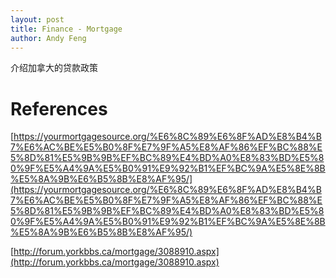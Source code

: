 ```yaml
---
layout: post
title: Finance - Mortgage
author: Andy Feng
---
```


介绍加拿大的贷款政策

# 

# References
[https://yourmortgagesource.org/%E6%8C%89%E6%8F%AD%E8%B4%B7%E6%AC%BE%E5%B0%8F%E7%9F%A5%E8%AF%86%EF%BC%88%E5%8D%81%E5%9B%9B%EF%BC%89%E4%BD%A0%E8%83%BD%E5%80%9F%E5%A4%9A%E5%B0%91%E9%92%B1%EF%BC%9A%E5%8E%8B%E5%8A%9B%E6%B5%8B%E8%AF%95/](https://yourmortgagesource.org/%E6%8C%89%E6%8F%AD%E8%B4%B7%E6%AC%BE%E5%B0%8F%E7%9F%A5%E8%AF%86%EF%BC%88%E5%8D%81%E5%9B%9B%EF%BC%89%E4%BD%A0%E8%83%BD%E5%80%9F%E5%A4%9A%E5%B0%91%E9%92%B1%EF%BC%9A%E5%8E%8B%E5%8A%9B%E6%B5%8B%E8%AF%95/)

[http://forum.yorkbbs.ca/mortgage/3088910.aspx](http://forum.yorkbbs.ca/mortgage/3088910.aspx)
